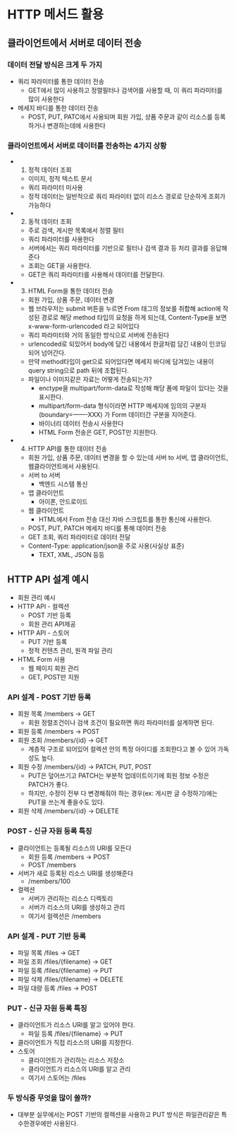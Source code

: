# HTTP 메서드 활용

## 클라이언트에서 서버로 데이터 전송

### 데이터 전달 방식은 크게 두 가지

- 쿼리 파라미터를 통한 데이터 전송
  - GET에서 많이 사용하고 정렬필터나 검색어를 사용할 때, 이 쿼리 파라미터를 많이 사용한다
- 메세지 바디를 통한 데이터 전송
  - POST, PUT, PATC에서 사용되며 회원 가입, 상품 주문과 같이 리소스를 등록하거나 변경하는데에 사용한다

### 클라이언트에서 서버로 데이터를 전송하는 4가지 상황

- 1. 정적 데이터 조회
  - 이미지, 정적 텍스트 문서
  - 쿼리 파라미터 미사용
  - 정적 데이터는 일반적으로 쿼리 파라미터 없이 리소스 경로로 단순하게 조회가 가능하다
- 2. 동적 데이터 조회
  - 주로 검색, 게시판 목록에서 정렬 필터
  - 쿼리 파라미터를 사용한다
  - 서버에서는 쿼리 파라미터를 기반으로 필터나 검색 결과 등 처리 결과를 응답해 준다
  - 조회는 GET을 사용한다.
  - GET은 쿼리 파라미터를 사용해서 데이터를 전달한다.
- 3. HTML Form을 통한 데이터 전송
  - 회원 가입, 상품 주문, 데이터 변경
  - 웹 브라우저는 submit 버튼을 누르면 From 태그의 정보를 취합해 action에 작성된 경로로 해당 method 타입의 요청을 하게 되는데, Content-Type을 보면 x-www-form-urlencoded 라고 되어있다
  - 쿼리 파라미터와 거의 동일한 방식으로 서버에 전송된다
  - urlencoded로 되있어서 body에 담긴 내용에서 한글처럼 담긴 내용이 인코딩되어 넘어간다.
  - 만약 method타입이 get으로 되어있다면 메세지 바디에 담겨있는 내용이 query string으로 path 뒤에 조합된다.
  - 파일이나 이미지같은 자료는 어떻게 전송되는가?
    - enctype을 multipart/form-data로 작성해 해당 폼에 파일이 있다는 것을 표시한다.
    - multipart/form-data 형식이라면 HTTP 메세지에 임의의 구분자(boundary=——-XXX) 가 Form 데이터간 구분을 지어준다.
    - 바이너리 데이터 전송시 사용한다
    - HTML Form 전송은 GET, POST만 지원한다.
- 4. HTTP API를 통한 데이터 전송
  - 회원 가입, 상품 주문, 데이터 변경을 할 수 있는데 서버 to 서버, 앱 클라이언트, 웹클라이언트에서 사용된다.
  - 서버 to 서버
    - 백엔드 시스템 통신
  - 앱 클라이언트
    - 아이폰, 안드로이드
  - 웹 클라이언트
    - HTML에서 From 전송 대신 자바 스크립트를 통한 통신에 사용한다.
  - POST, PUT, PATCH 메세지 바디를 통해 데이터 전송
  - GET 조회, 쿼리 파라미터로 데이터 전달
  - Content-Type: application/json을 주로 사용(사실상 표준)
    - TEXT, XML, JSON 등등

## HTTP API 설계 예시

- 회원 관리 예시
- HTTP API - 컬렉션
  - POST 기반 등록
  - 회원 관리 API제공
- HTTP API - 스토어
  - PUT 기반 등록
  - 정적 컨텐츠 관리, 원격 파일 관리
- HTML Form 사용
  - 웹 페이지 회원 관리
  - GET, POST만 지원

### API 설계 - POST 기반 등록

- 회원 목록 /members -> GET
  - 회원 정렬조건이나 검색 조건이 필요하면 쿼리 파라미터를 설계하면 된다.
- 회원 등록 /members -> POST
- 회원 조회 /members/{id} -> GET
  - 계층적 구조로 되어있어 컬렉션 안의 특정 아이디를 조회한다고 볼 수 있어 가독성도 높다.
- 회원 수정 /members/{id} -> PATCH, PUT, POST
  - PUT은 덮어쓰기고 PATCH는 부분적 업데이트이기에 회원 정보 수정은 PATCH가 좋다.
  - 하지만, 수정이 전부 다 변경해줘야 하는 경우(ex: 게시판 글 수정하기)에는 PUT을 쓰는게 좋을수도 있다.
- 회원 삭제 /members/{id} -> DELETE

### POST - 신규 자원 등록 특징

- 클라이언트는 등록될 리소스의 URI를 모든다
  - 회원 등록 /members -> POST
  - POST /members
- 서버가 새로 등록된 리소스 URI를 생성해준다
  - /members/100
- 컬렉션
  - 서버가 관리하는 리소스 디렉토리
  - 서버가 리소스의 URI를 생성하고 관리
  - 여기서 컬렉션은 /members

### API 설계 - PUT 기반 등록

- 파일 목록 /files -> GET
- 파일 조회 /files/{filename} -> GET
- 파일 등록 /files/{filename} -> PUT
- 파일 삭제 /files/{filename} -> DELETE
- 파일 대량 등록 /files -> POST

### PUT - 신규 자원 등록 특징

- 클라이언트가 리소스 URI를 알고 있어야 한다.
  - 파일 등록 /files/{filename} -> PUT
- 클라이언트가 직접 리소스의 URI를 지정한다.
- 스토어
  - 클라이언트가 관리하는 리소스 저장소
  - 클라이언트가 리소스의 URI를 알고 관리
  - 여기서 스토어는 /files

### 두 방식중 무엇을 많이 쓸까?

- 대부분 실무에서는 POST 기반의 컬렉션을 사용하고 PUT 방식은 파일관리같은 특수한경우에만 사용된다.
